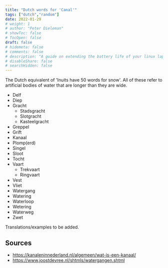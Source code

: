 ```yaml
---
title: "Dutch words for 'Canal'"
tags: ["dutch","random"]
date: 2022-01-29
# weight: 1
# author: "Peter Dieleman"
# showToc: false
# TocOpen: false
draft: false
# hidemeta: false
# comments: false
# description: "A guide on extending the battery life of your linux laptop"
# disableShare: false
# searchHidden: false
---
```


The Dutch equivalent of 'Inuits have 50 words for snow'.
All of these refer to artificial bodies of water that are longer than they are wide.

- Delf
- Diep
- Gracht
  - Stadsgracht
  - Slotgracht
  - Kasteelgracht
- Greppel
- Grift
- Kanaal
- Plomp(erd)
- Singel
- Sloot
- Tocht
- Vaart
  - Trekvaart
  - Ringvaart
- Vest
- Vliet
- Watergang
- Watering
- Waterloop
- Wetering
- Waterweg
- Zwet

Translations/examples to be added.

## Sources

- <https://kanaleninnederland.nl/algemeen/wat-is-een-kanaal/>
- <https://www.joostdevree.nl/shtmls/watergangen.shtml>
